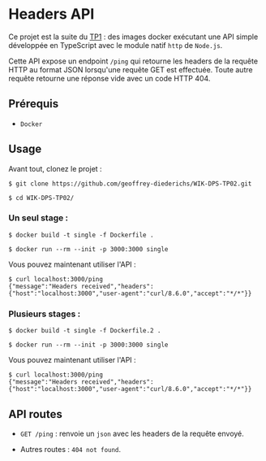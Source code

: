 # Headers API

Ce projet est la suite du [TP1](https://github.com/geoffrey-diederichs/WIK-DPS-TP01) : des images docker exécutant une API simple développée en TypeScript avec le module natif `http` de `Node.js`.

Cette API expose un endpoint `/ping` qui retourne les headers de la requête HTTP au format JSON lorsqu'une requête GET est effectuée. Toute autre requête retourne une réponse vide avec un code HTTP 404.

## Prérequis

- `Docker`

## Usage

Avant tout, clonez le projet :

```console
$ git clone https://github.com/geoffrey-diederichs/WIK-DPS-TP02.git

$ cd WIK-DPS-TP02/
```

### Un seul stage :

```console
$ docker build -t single -f Dockerfile .

$ docker run --rm --init -p 3000:3000 single
```

Vous pouvez maintenant utiliser l'API :

```console
$ curl localhost:3000/ping
{"message":"Headers received","headers":{"host":"localhost:3000","user-agent":"curl/8.6.0","accept":"*/*"}}
```

### Plusieurs stages :

```console
$ docker build -t single -f Dockerfile.2 .

$ docker run --rm --init -p 3000:3000 single
```

Vous pouvez maintenant utiliser l'API :

```console
$ curl localhost:3000/ping
{"message":"Headers received","headers":{"host":"localhost:3000","user-agent":"curl/8.6.0","accept":"*/*"}}
```

## API routes

- `GET /ping` : renvoie un `json` avec les headers de la requête envoyé.

- Autres routes : `404 not found`.